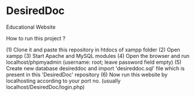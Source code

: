 # DesiredDoc
Educational Website

How to run this project ?

(1) Clone it and paste this repository in htdocs of xampp folder
(2) Open xampp
(3) Start Apache and MySQL modules
(4) Open the browser and run localhost/phpmyadmin (username: root; leave password field empty)
(5) Create new database desireddoc and import 'desireddoc.sql' file which is present in this 'DesiredDoc' repository
(6) Now run this website by localhosting according to your port no. (usually localhost/DesiredDoc/login.php)
